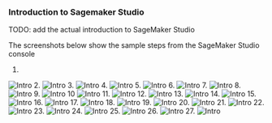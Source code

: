 ### Introduction to Sagemaker Studio

TODO: add the actual introduction to SageMaker Studio

The screenshots below show the sample steps from the SageMaker Studio console

1.
![Intro](./sagemaker_intro_images/1.png)
2.
![Intro](./sagemaker_intro_images/2.png)
3.
![Intro](./sagemaker_intro_images/3.png)
4.
![Intro](./sagemaker_intro_images/4.png)
5.
![Intro](./sagemaker_intro_images/5.png)
6.
![Intro](./sagemaker_intro_images/6.png)
7.
![Intro](./sagemaker_intro_images/7.png)
8.
![Intro](./sagemaker_intro_images/8.png)
9.
![Intro](./sagemaker_intro_images/9.png)
10
![Intro](./sagemaker_intro_images/10.png)
11.
![Intro](./sagemaker_intro_images/11.png)
12.
![Intro](./sagemaker_intro_images/12.png)
13.
![Intro](./sagemaker_intro_images/13.png)
14.
![Intro](./sagemaker_intro_images/14.png)
15.
![Intro](./sagemaker_intro_images/15.png)
16.
![Intro](./sagemaker_intro_images/16.png)
17.
![Intro](./sagemaker_intro_images/17.png)
18.
![Intro](./sagemaker_intro_images/18.png)
19.
![Intro](./sagemaker_intro_images/19.png)
20.
![Intro](./sagemaker_intro_images/20.png)
21.
![Intro](./sagemaker_intro_images/21.png)
22.
![Intro](./sagemaker_intro_images/22.png)
23.
![Intro](./sagemaker_intro_images/23.png)
24.
![Intro](./sagemaker_intro_images/24.png)
25.
![Intro](./sagemaker_intro_images/25.png)
26.
![Intro](./sagemaker_intro_images/26.png)
27.
![Intro](./sagemaker_intro_images/27.png)
